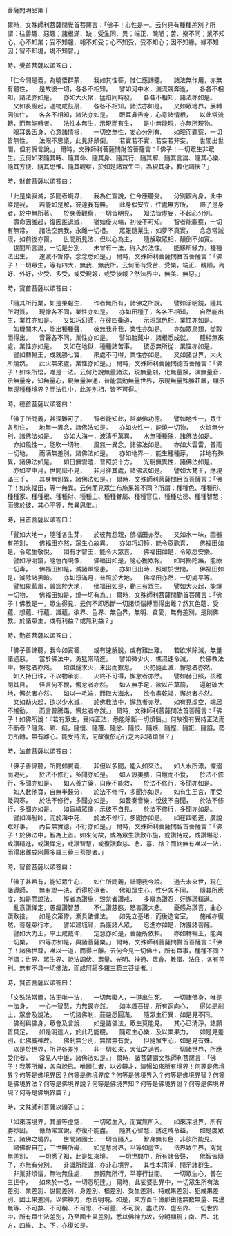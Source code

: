 菩薩問明品第十

爾時，文殊師利菩薩問覺首菩薩言：「佛子！心性是一。云何見有種種差別？所謂：往善趣、惡趣；諸根滿、缺；受生同、異；端正、醜陋；苦、樂不同；業不知心，心不知業；受不知報，報不知受；心不知受，受不知心；因不知緣，緣不知因；智不知境，境不知智。」

時，覺首菩薩以頌答曰：

「仁今問是義，為曉悟群蒙，
　我如其性答，惟仁應諦聽。
　諸法無作用，亦無有體性，
　是故彼一切，各各不相知。
　譬如河中水，湍流競奔逝，
　各各不相知，諸法亦如是。
　亦如大火聚，猛焰同時發，
　各各不相知，諸法亦如是。
　又如長風起，遇物咸鼓扇，
　各各不相知，諸法亦如是。
　又如眾地界，展轉因依住，
　各各不相知，諸法亦如是。
　眼耳鼻舌身，心意諸情根，
　以此常流轉，而無能轉者。
　法性本無生，示現而有生，
　是中無能現，亦無所現物。
　眼耳鼻舌身，心意諸情根，
　一切空無性，妄心分別有。
　如理而觀察，一切皆無性，
　法眼不思議，此見非顛倒。
　若實若不實，若妄若非妄，
　世間出世間，但有假言說。」
爾時，文殊師利菩薩問財首菩薩言：「佛子！一切眾生非眾生。云何如來隨其時、隨其命、隨其身、隨其行、隨其解、隨其言論、隨其心樂、隨其方便、隨其思惟、隨其觀察，於如是諸眾生中，為現其身，教化調伏？」

時，財首菩薩以頌答曰：

「此是樂寂滅，多聞者境界，
　我為仁宣說，仁今應聽受。
　分別觀內身，此中誰是我，
　若能如是解，彼達我有無。
　此身假安立，住處無方所，
　諦了是身者，於中無所著。
　於身善觀察，一切皆明見，
　知法皆虛妄，不起心分別。
　壽命因誰起，復因誰退滅，
　猶如旋火輪，初後不可知。
　智者能觀察，一切有無常，
　諸法空無我，永離一切相。
　眾報隨業生，如夢不真實，
　念念常滅壞，如前後亦爾。
　世間所見法，但以心為主，
　隨解取眾相，顛倒不如實。
　世間所言論，一切是分別，
　未曾有一法，得入於法性。
　能緣所緣力，種種法出生，
　速滅不暫停，念念悉如是。」
爾時，文殊師利菩薩問寶首菩薩言：「佛子！一切眾生，等有四大，無我、無我所。云何而有受苦、受樂，端正、醜陋，內好、外好，少受、多受，或受現報，或受後報？然法界中，無美、無惡。」

時，寶首菩薩以頌答曰：

「隨其所行業，如是果報生，
　作者無所有，諸佛之所說。
　譬如淨明鏡，隨其所對質，
　現像各不同，業性亦如是。
　亦如田種子，各各不相知，
　自然能出生，業性亦如是。
　又如巧幻師，在彼四衢道，
　示現眾色相，業性亦如是。
　如機關木人，能出種種聲，
　彼無我非我，業性亦如是。
　亦如眾鳥類，從㲉而得出，
　音聲各不同，業性亦如是。
　譬如胎藏中，諸根悉成就，
　體相無來處，業性亦如是。
　又如在地獄，種種諸苦事，
　彼悉無所從，業性亦如是。
　譬如轉輪王，成就勝七寶，
　來處不可得，業性亦如是。
　又如諸世界，大火所燒然，
　此火無來處，業性亦如是。」
爾時，文殊師利菩薩問德首菩薩言：「佛子！如來所悟，唯是一法。云何乃說無量諸法，現無量剎，化無量眾，演無量音，示無量身，知無量心，現無量神通，普能震動無量世界，示現無量殊勝莊嚴，顯示無邊種種境界？而法性中，此差別相，皆不可得。」

時，德首菩薩以頌答曰：

「佛子所問義，甚深難可了，
　智者能知此，常樂佛功德。
　譬如地性一，眾生各別住，
　地無一異念，諸佛法如是。
　亦如火性一，能燒一切物，
　火焰無分別，諸佛法如是。
　亦如大海一，波濤千萬異，
　水無種種殊，諸佛法如是。
　亦如風性一，能吹一切物，
　風無一異念，諸佛法如是。
　亦如大雲雷，普雨一切地，
　雨滴無差別，諸佛法如是。
　亦如地界一，能生種種芽，
　非地有殊異，諸佛法如是。
　如日無雲曀，普照於十方，
　光明無異性，諸佛法如是。
　亦如空中月，世間靡不見，
　非月往其處，諸佛法如是。
　譬如大梵王，應現滿三千，
　其身無別異，諸佛法如是。」
爾時，文殊師利菩薩問目首菩薩言：「佛子！如來福田，等一無異。云何而見眾生布施果報不同？所謂：種種色、種種形、種種家、種種根、種種財、種種主、種種眷屬、種種官位、種種功德、種種智慧；而佛於彼，其心平等，無異思惟。」

時，目首菩薩以頌答曰：

「譬如大地一，隨種各生芽，
　於彼無怨親，佛福田亦然。
　又如水一味，因器有差別，
　佛福田亦然，眾生心故異。
　亦如巧幻師，能令眾歡喜，
　佛福田如是，令眾生敬悅。
　如有才智王，能令大眾喜，
　佛福田如是，令眾悉安樂。
　譬如淨明鏡，隨色而現像，
　佛福田如是，隨心獲眾報。
　如阿揭陀藥，能療一切毒，
　佛福田如是，滅諸煩惱患。
　亦如日出時，照曜於世間，
　佛福田如是，滅除諸黑暗。
　亦如淨滿月，普照於大地，
　佛福田亦然，一切處平等。
　譬如毘藍風，普震於大地，
　佛福田如是，動三有眾生。
　譬如大火起，能燒一切物，
　佛福田如是，燒一切有為。」
爾時，文殊師利菩薩問勤首菩薩言：「佛子！佛教是一，眾生得見，云何不即悉斷一切諸煩惱縛而得出離？然其色蘊、受蘊、想蘊、行蘊、識蘊，欲界、色界、無色界，無明、貪愛，無有差別，是則佛教。於諸眾生，或有利益？或無利益？」

時，勤首菩薩以頌答曰：

「佛子善諦聽，我今如實答，
　或有速解脫，或有難出離。
　若欲求除滅，無量諸過惡，
　當於佛法中，勇猛常精進。
　譬如微少火，樵濕速令滅，
　於佛教法中，懈怠者亦然。
　如鑽燧求火，未出而數息，
　火勢隨止滅，懈怠者亦然。
　如人持日珠，不以物承影，
　火終不可得，懈怠者亦然。
　譬如赫日照，孩稚閉其目，
　怪言何不覩，懈怠者亦然。
　如人無手足，欲以芒草箭，
　遍射破大地，懈怠者亦然。
　如以一毛端，而取大海水，
　欲令盡乾竭，懈怠者亦然。
　又如劫火起，欲以少水滅，
　於佛教法中，懈怠者亦然。
　如有見虛空，端居不搖動，
　而言普騰躡，懈怠者亦然。」
爾時，文殊師利菩薩問法首菩薩言：「佛子！如佛所說：『若有眾生，受持正法，悉能除斷一切煩惱。』何故復有受持正法而不斷者？隨貪、瞋、癡，隨慢、隨覆、隨忿、隨恨、隨嫉、隨慳、隨誑、隨諂，勢力所轉，無有離心。能受持法，何故復於心行之內起諸煩惱？」

時，法首菩薩以頌答曰：

「佛子善諦聽，所問如實義，
　非但以多聞，能入如來法。
　如人水所漂，懼溺而渴死，
　於法不修行，多聞亦如是。
　如人設美膳，自餓而不食，
　於法不修行，多聞亦如是。
　如人善方藥，自疾不能救，
　於法不修行，多聞亦如是。
　如人數他寶，自無半錢分，
　於法不修行，多聞亦如是。
　如有生王宮，而受餧與寒，
　於法不修行，多聞亦如是。
　如聾奏音樂，悅彼不自聞，
　於法不修行，多聞亦如是。
　如盲繢眾像，示彼不自見，
　於法不修行，多聞亦如是。
　譬如海船師，而於海中死，
　於法不修行，多聞亦如是。
　如在四衢道，廣說眾好事，
　內自無實德，不行亦如是。」
爾時，文殊師利菩薩問智首菩薩言：「佛子！於佛法中，智為上首。如來何故，或為眾生讚歎布施，或讚持戒，或讚堪忍，或讚精進，或讚禪定，或讚智慧，或復讚歎慈、悲、喜、捨？而終無有唯以一法，而得出離成阿耨多羅三藐三菩提者。」

時，智首菩薩以頌答曰：

「佛子甚希有，能知眾生心，
　如仁所問義，諦聽我今說。
　過去未來世，現在諸導師，
　無有說一法，而得於道者。
　佛知眾生心，性分各不同，
　隨其所應度，如是而說法。
　慳者為讚施，毀禁者讚戒，
　多瞋為讚忍，好懈讚精進。
　亂意讚禪定，愚癡讚智慧，
　不仁讚慈愍，怒害讚大悲。
　憂慼為讚喜，曲心讚歎捨，
　如是次第修，漸具諸佛法。
　如先立基堵，而後造宮室，
　施戒亦復然，菩薩眾行本。
　譬如建城廓，為護諸人眾，
　忍進亦如是，防護諸菩薩。
　譬如大力王，率土咸戴仰，
　定慧亦如是，菩薩所依賴。
　亦如轉輪王，能與一切樂，
　四等亦如是，與諸菩薩樂。」
爾時，文殊師利菩薩問賢首菩薩言：「佛子！諸佛世尊，唯以一道，而得出離。云何今見一切佛土，所有眾事，種種不同？所謂：世界、眾生界、說法調伏、壽量、光明、神通、眾會、教儀、法住，各有差別。無有不具一切佛法，而成阿耨多羅三藐三菩提者。」

時，賢首菩薩以頌答曰：

「文殊法常爾，法王唯一法，
　一切無礙人，一道出生死。
　一切諸佛身，唯是一法身，
　一心一智慧，力無畏亦然。
　如本趣菩提，所有迴向心，
　得如是剎土，眾會及說法。
　一切諸佛剎，莊嚴悉圓滿，
　隨眾生行異，如是見不同。
　佛剎與佛身，眾會及言說，
　如是諸佛法，眾生莫能見。
　其心已清淨，諸願皆具足，
　如是明達人，於此乃能覩。
　隨眾生心樂，及以業果力，
　如是見差別，此佛威神故。
　佛剎無分別，無憎無有愛，
　但隨眾生心，如是見有殊。
　以是於世界，所見各差別，
　非一切如來，大仙之過咎。
　一切諸世界，所應受化者，
　常見人中雄，諸佛法如是。」
爾時，諸菩薩謂文殊師利菩薩言：「佛子！我等所解，各自說已。唯願仁者，以妙辯才，演暢如來所有境界！何等是佛境界？何等是佛境界因？何等是佛境界度？何等是佛境界入？何等是佛境界智？何等是佛境界法？何等是佛境界說？何等是佛境界知？何等是佛境界證？何等是佛境界現？何等是佛境界廣？」

時，文殊師利菩薩以頌答曰：

「如來深境界，其量等虛空，
　一切眾生入，而實無所入。
　如來深境界，所有勝妙因，
　億劫常宣說，亦復不能盡。
　隨其心智慧，誘進咸令益，
　如是度眾生，諸佛之境界。
　世間諸國土，一切皆隨入，
　智身無有色，非彼所能見。
　諸佛智自在，三世無所礙，
　如是慧境界，平等如虛空。
　法界眾生界，究竟無差別，
　一切悉了知，此是如來境。
　一切世間中，所有諸音聲，
　佛智皆隨了，亦無有分別。
　非識所能識，亦非心境界，
　其性本清淨，開示諸群生。
　非業非煩惱，無物無住處，
　無照無所行，平等行世間。
　一切眾生心，普在三世中，
　如來於一念，一切悉明達。」
爾時，此娑婆世界中，一切眾生所有法差別、業差別、世間差別、身差別、根差別、受生差別、持戒果差別、犯戒果差別、國土果差別，以佛神力，悉皆明現。如是，東方百千億那由他無數無量、無邊無等、不可數、不可稱、不可思、不可量、不可說，盡法界、虛空界、一切世界中，所有眾生法差別，乃至國土果差別，悉以佛神力故，分明顯現；南、西、北方，四維、上、下，亦復如是。
